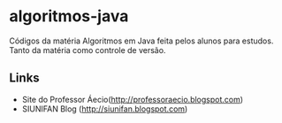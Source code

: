 algoritmos-java
===============

Códigos da matéria Algoritmos em Java feita pelos alunos para estudos. 
Tanto da matéria como controle de versão.

Links
-----

* Site do Professor Áecio(http://professoraecio.blogspot.com)
* SIUNIFAN Blog (http://siunifan.blogspot.com)